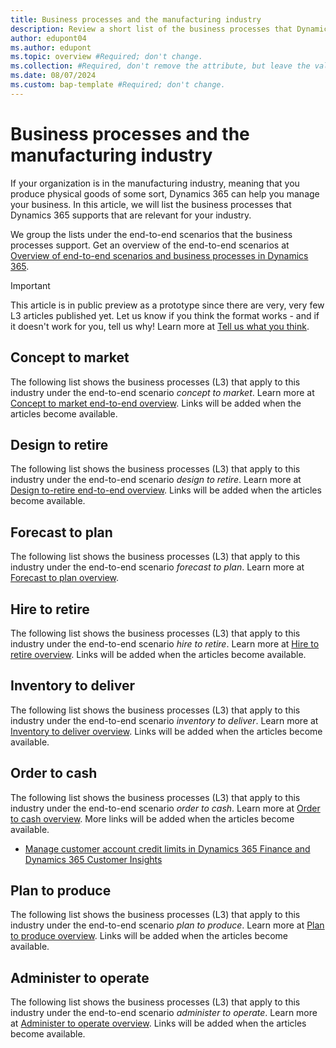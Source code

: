 ```yaml
---
title: Business processes and the manufacturing industry
description: Review a short list of the business processes that Dynamics 365 supports that are relevant for the manufacturing industry.
author: edupont04
ms.author: edupont
ms.topic: overview #Required; don't change.
ms.collection: #Required, don't remove the attribute, but leave the value blank.
ms.date: 08/07/2024
ms.custom: bap-template #Required; don't change.
---
```


# Business processes and the manufacturing industry

If your organization is in the manufacturing industry, meaning that you produce physical goods of some sort, Dynamics 365 can help you manage your business. In this article, we will list the business processes that Dynamics 365 supports that are relevant for your industry.  

We group the lists under the end-to-end scenarios that the business processes support. Get an overview of the end-to-end scenarios at [Overview of end-to-end scenarios and business processes in Dynamics 365](overview.md).  

> [!IMPORTANT]
> This article is in public preview as a prototype since there are very, very few L3 articles published yet. Let us know if you think the format works - and if it doesn't work for you, tell us why! Learn more at [Tell us what you think](../overview.md#tell-us-what-you-think).

## Concept to market

The following list shows the business processes (L3) that apply to this industry under the end-to-end scenario *concept to market*. Learn more at [Concept to market end-to-end overview](concept-to-market-overview.md). Links will be added when the articles become available.

<!-- -  -->
## Design to retire

The following list shows the business processes (L3) that apply to this industry under the end-to-end scenario *design to retire*. Learn more at [Design to-retire end-to-end overview](design-to-retire-overview.md). Links will be added when the articles become available.

<!-- -   -->

## Forecast to plan

The following list shows the business processes (L3) that apply to this industry under the end-to-end scenario *forecast to plan*. Learn more at [Forecast to plan overview](forecast-to-plan-overview.md).  
<!-- 
-    -->

## Hire to retire

The following list shows the business processes (L3) that apply to this industry under the end-to-end scenario *hire to retire*. Learn more at [Hire to retire overview](hire-to-retire-overview.md). Links will be added when the articles become available.
<!-- 
-   -->

## Inventory to deliver

The following list shows the business processes (L3) that apply to this industry under the end-to-end scenario *inventory to deliver*. Learn more at [Inventory to deliver overview](inventory-to-deliver-overview.md). Links will be added when the articles become available.

## Order to cash

The following list shows the business processes (L3) that apply to this industry under the end-to-end scenario *order to cash*. Learn more at [Order to cash overview](order-to-cash-overview.md). More links will be added when the articles become available.

- [Manage customer account credit limits in Dynamics 365 Finance and Dynamics 365 Customer Insights](order-to-cash-monitor-customer-credit-collections-set-customer-credit-limits.md)  

## Plan to produce

The following list shows the business processes (L3) that apply to this industry under the end-to-end scenario *plan to produce*. Learn more at [Plan to produce overview](plan-to-produce-overview.md).  Links will be added when the articles become available.

## Administer to operate

The following list shows the business processes (L3) that apply to this industry under the end-to-end scenario *administer to operate*. Learn more at [Administer to operate overview](administer-to-operate-overview.md). Links will be added when the articles become available.

<!-- -  -->
